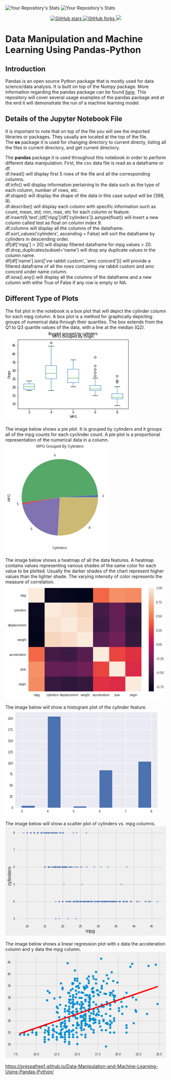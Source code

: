 ![Your Repository's Stats](https://github-readme-stats.vercel.app/api?username=prespafree1&show_icons=true)
![Your Repository's Stats](https://github-readme-stats.vercel.app/api/top-langs/?username=prespafree1&theme=blue-green)

<p align="center">
  <a href="https://github.com/prespafree1/Data-Manipulation-and-Machine-Learning-Using-Pandas-Python">
    <img alt="GitHub stars" src="https://img.shields.io/github/stars/prespafree1/Data-Manipulation-and-Machine-Learning-Using-Pandas-Python.svg">
  </a>
  <a href="https://github.com/prespafree1/Data-Manipulation-and-Machine-Learning-Using-Pandas-Python">
    <img alt="GitHub forks" src="https://img.shields.io/github/forks/prespafree1/Data-Manipulation-and-Machine-Learning-Using-Pandas-Python.svg">
  </a>
    <a href="https://github.com/prespafree1/Data-Manipulation-and-Machine-Learning-Using-Pandas-Python/graphs/contributors" alt="Contributors">
        <img src="https://img.shields.io/github/contributors/prespafree1/Data-Manipulation-and-Machine-Learning-Using-Pandas-Python" /></a>
</p>

# Data Manipulation and Machine Learning Using Pandas-Python

## Introduction
Pandas is an open source Python package that is mostly used for data science/data analysis. It is built on top of the Numpy package. More information regarding the pandas package can be found [*here*](https://www.activestate.com/resources/quick-reads/what-is-pandas-in-python-everything-you-need-to-know/). This repository will cover several usage examples of the pandas package and at the end it will demonstrate the run of a machine learning model. 

## Details of the Jupyter Notebook File
It is important to note that on top of the file you will see the imported libraries or packages. They usually are located at the top of the file. <br> 
The **os** package it is used for changing directory to current directy, listing all the files in current directory, and get current directory. 

The **pandas** package it is used throughout this notebook in order to perform different data manipulation. First, the csv data file is read as a dataframe or df. <br>
df.head() will display first 5 rows of the file and all the corresponding columns. <br>
df.info() will display information pertaining to the data such as the type of each column, number of rows, etc. <br>
df.shape() will display the shape of the data in this case output will be (398, 9). <br>
df.describe() will display each column with specific information such as count, mean, std, min, max, etc for each column or feature. <br>
df.insert(9,'test',(df['mpg']/df['cylinders']).astype(float)) will insert a new column called test as float on column index 9. <br>
df.columns will display all the columns of the dataframe. <br>
df.sort_values('cylinders', ascending = False) will sort the dataframe by cylinders in descending order. <br>
df[df['mpg'] > 20] will display filtered dataframe for mpg values > 20. <br>
df.drop_duplicates(subset='name') will drop any duplicate values in the column name. <br>
df[df['name'].isin(['vw rabbit custom', 'amc concord'])] will provide a filtered dataframe of all the rows containing vw rabbit custom and amc concord under name column. <br>
df.isna().any() will display all the columns of the dataframe and a new column with eithe True of False if any row is empty or NA. <br>

## Different Type of Plots
The fist plot in the notebook is a box plot that will depict the cylinder column for each mpg column. A box plot is a method for graphically depicting groups of numerical data through their quartiles. The box extends from the Q1 to Q3 quartile values of the data, with a line at the median (Q2).<br>
![](images/box_plot.png)

The image below shows a pie plot. It is grouped by cylinders and it groups all of the mpg counts for each cyclinder count. A pie plot is a proportional representation of the numerical data in a column. <br>
![](images/pie_plot.png)

The image below shows a heatmap of all the data features. A heatmap contains values representing various shades of the same color for each value to be plotted. Usually the darker shades of the chart represent higher values than the lighter shade. The varying intensity of color represents the measure of correlation. <br>
![](images/heatmap.png)

The image below will show a histogram plot of the cylinder feature. <br>
![](images/hist_plot.png)

The image below will show a scatter plot of cylinders vs. mpg columns. <br>
![](images/scatter_plot.png)

The image below shows a linear regression plot with x data the acceleration column and y data the mpg column. <br>
![](images/line.png)

https://prespafree1.github.io/Data-Manipulation-and-Machine-Learning-Using-Pandas-Python/

